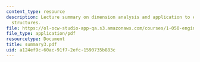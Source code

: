 ```yaml
---
content_type: resource
description: Lecture summary on dimension analysis and application to engineering
  structures.
file: https://ol-ocw-studio-app-qa.s3.amazonaws.com/courses/1-050-engineering-mechanics-i-fall-2007/a124ef9c60ac91f72efc1590735b883c_summary3.pdf
file_type: application/pdf
resourcetype: Document
title: summary3.pdf
uid: a124ef9c-60ac-91f7-2efc-1590735b883c
---
```

